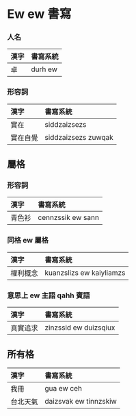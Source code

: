 # Ew ew 書寫

### 人名

| 漢字 | 書寫系統 |
| :--- | :--- |
| 卓 | durh ew |

### 形容詞

| 漢字 | 書寫系統 |
| :--- | :--- |
| 實在 | siddzaizsezs |
| 實在自覺 | siddzaizsezs zuwqak |

## 屬格

### 形容詞

| 漢字 | 書寫系統 |
| :--- | :--- |
| 青色衫 | cennzssik ew sann |

### 同格 ew 屬格

| 漢字 | 書寫系統 |
| :--- | :--- |
| 權利概念 | kuanzslizs ew kaiyliamzs |

### 意思上 ew 主語 qahh 賓語

| 漢字 | 書寫系統 |
| :--- | :--- |
| 真實追求 | zinzssid ew duizsqiux |

## 所有格

| 漢字 | 書寫系統 |
| :--- | :--- |
| 我冊 | gua ew ceh |
| 台北天氣 | daizsvak ew tinnzskiw |


